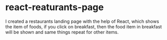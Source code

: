 # react-reaturants-page
I created a restaurants landing page with the help of React, which shows the item of foods, if you click on breakfast, then the food item in breakfast will be shown and same things repeat for other items. 
